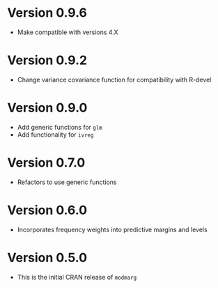 # Version 0.9.6

* Make compatible with versions 4.X

# Version 0.9.2

* Change variance covariance function for compatibility with R-devel

# Version 0.9.0

* Add generic functions for `glm` 
* Add functionality for `ivreg`

# Version 0.7.0

* Refactors to use generic functions

# Version 0.6.0

* Incorporates frequency weights into predictive margins and levels

# Version 0.5.0

* This is the initial CRAN release of `modmarg`
